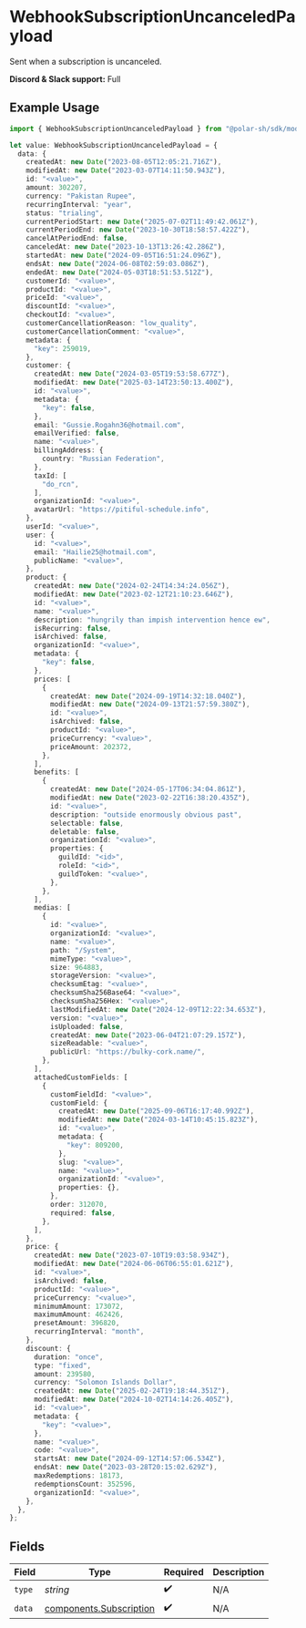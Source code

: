 # WebhookSubscriptionUncanceledPayload

Sent when a subscription is uncanceled.

**Discord & Slack support:** Full

## Example Usage

```typescript
import { WebhookSubscriptionUncanceledPayload } from "@polar-sh/sdk/models/components";

let value: WebhookSubscriptionUncanceledPayload = {
  data: {
    createdAt: new Date("2023-08-05T12:05:21.716Z"),
    modifiedAt: new Date("2023-03-07T14:11:50.943Z"),
    id: "<value>",
    amount: 302207,
    currency: "Pakistan Rupee",
    recurringInterval: "year",
    status: "trialing",
    currentPeriodStart: new Date("2025-07-02T11:49:42.061Z"),
    currentPeriodEnd: new Date("2023-10-30T18:58:57.422Z"),
    cancelAtPeriodEnd: false,
    canceledAt: new Date("2023-10-13T13:26:42.286Z"),
    startedAt: new Date("2024-09-05T16:51:24.096Z"),
    endsAt: new Date("2024-06-08T02:59:03.086Z"),
    endedAt: new Date("2024-05-03T18:51:53.512Z"),
    customerId: "<value>",
    productId: "<value>",
    priceId: "<value>",
    discountId: "<value>",
    checkoutId: "<value>",
    customerCancellationReason: "low_quality",
    customerCancellationComment: "<value>",
    metadata: {
      "key": 259019,
    },
    customer: {
      createdAt: new Date("2024-03-05T19:53:58.677Z"),
      modifiedAt: new Date("2025-03-14T23:50:13.400Z"),
      id: "<value>",
      metadata: {
        "key": false,
      },
      email: "Gussie.Rogahn36@hotmail.com",
      emailVerified: false,
      name: "<value>",
      billingAddress: {
        country: "Russian Federation",
      },
      taxId: [
        "do_rcn",
      ],
      organizationId: "<value>",
      avatarUrl: "https://pitiful-schedule.info",
    },
    userId: "<value>",
    user: {
      id: "<value>",
      email: "Hailie25@hotmail.com",
      publicName: "<value>",
    },
    product: {
      createdAt: new Date("2024-02-24T14:34:24.056Z"),
      modifiedAt: new Date("2023-02-12T21:10:23.646Z"),
      id: "<value>",
      name: "<value>",
      description: "hungrily than impish intervention hence ew",
      isRecurring: false,
      isArchived: false,
      organizationId: "<value>",
      metadata: {
        "key": false,
      },
      prices: [
        {
          createdAt: new Date("2024-09-19T14:32:18.040Z"),
          modifiedAt: new Date("2024-09-13T21:57:59.380Z"),
          id: "<value>",
          isArchived: false,
          productId: "<value>",
          priceCurrency: "<value>",
          priceAmount: 202372,
        },
      ],
      benefits: [
        {
          createdAt: new Date("2024-05-17T06:34:04.861Z"),
          modifiedAt: new Date("2023-02-22T16:38:20.435Z"),
          id: "<value>",
          description: "outside enormously obvious past",
          selectable: false,
          deletable: false,
          organizationId: "<value>",
          properties: {
            guildId: "<id>",
            roleId: "<id>",
            guildToken: "<value>",
          },
        },
      ],
      medias: [
        {
          id: "<value>",
          organizationId: "<value>",
          name: "<value>",
          path: "/System",
          mimeType: "<value>",
          size: 964883,
          storageVersion: "<value>",
          checksumEtag: "<value>",
          checksumSha256Base64: "<value>",
          checksumSha256Hex: "<value>",
          lastModifiedAt: new Date("2024-12-09T12:22:34.653Z"),
          version: "<value>",
          isUploaded: false,
          createdAt: new Date("2023-06-04T21:07:29.157Z"),
          sizeReadable: "<value>",
          publicUrl: "https://bulky-cork.name/",
        },
      ],
      attachedCustomFields: [
        {
          customFieldId: "<value>",
          customField: {
            createdAt: new Date("2025-09-06T16:17:40.992Z"),
            modifiedAt: new Date("2024-03-14T10:45:15.823Z"),
            id: "<value>",
            metadata: {
              "key": 809200,
            },
            slug: "<value>",
            name: "<value>",
            organizationId: "<value>",
            properties: {},
          },
          order: 312070,
          required: false,
        },
      ],
    },
    price: {
      createdAt: new Date("2023-07-10T19:03:58.934Z"),
      modifiedAt: new Date("2024-06-06T06:55:01.621Z"),
      id: "<value>",
      isArchived: false,
      productId: "<value>",
      priceCurrency: "<value>",
      minimumAmount: 173072,
      maximumAmount: 462426,
      presetAmount: 396820,
      recurringInterval: "month",
    },
    discount: {
      duration: "once",
      type: "fixed",
      amount: 239580,
      currency: "Solomon Islands Dollar",
      createdAt: new Date("2025-02-24T19:18:44.351Z"),
      modifiedAt: new Date("2024-10-02T14:14:26.405Z"),
      id: "<value>",
      metadata: {
        "key": "<value>",
      },
      name: "<value>",
      code: "<value>",
      startsAt: new Date("2024-09-12T14:57:06.534Z"),
      endsAt: new Date("2023-03-28T20:15:02.629Z"),
      maxRedemptions: 18173,
      redemptionsCount: 352596,
      organizationId: "<value>",
    },
  },
};
```

## Fields

| Field                                                              | Type                                                               | Required                                                           | Description                                                        |
| ------------------------------------------------------------------ | ------------------------------------------------------------------ | ------------------------------------------------------------------ | ------------------------------------------------------------------ |
| `type`                                                             | *string*                                                           | :heavy_check_mark:                                                 | N/A                                                                |
| `data`                                                             | [components.Subscription](../../models/components/subscription.md) | :heavy_check_mark:                                                 | N/A                                                                |